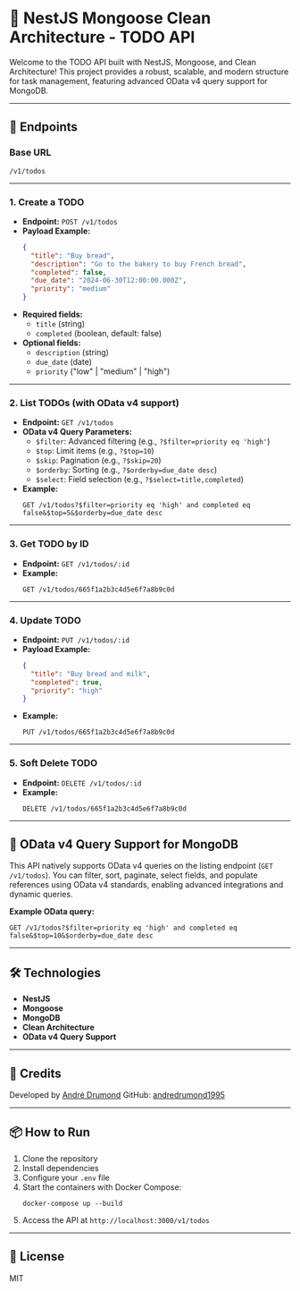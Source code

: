 # 📝 NestJS Mongoose Clean Architecture - TODO API

Welcome to the TODO API built with NestJS, Mongoose, and Clean Architecture!
This project provides a robust, scalable, and modern structure for task management, featuring advanced OData v4 query support for MongoDB.

---

## 🚀 Endpoints

### Base URL

```
/v1/todos
```

---

### 1. Create a TODO

- **Endpoint:** `POST /v1/todos`
- **Payload Example:**
  ```json
  {
    "title": "Buy bread",
    "description": "Go to the bakery to buy French bread",
    "completed": false,
    "due_date": "2024-06-30T12:00:00.000Z",
    "priority": "medium"
  }
  ```
- **Required fields:**
  - `title` (string)
  - `completed` (boolean, default: false)
- **Optional fields:**
  - `description` (string)
  - `due_date` (date)
  - `priority` ("low" | "medium" | "high")

---

### 2. List TODOs (with OData v4 support)

- **Endpoint:** `GET /v1/todos`
- **OData v4 Query Parameters:**
  - `$filter`: Advanced filtering (e.g., `?$filter=priority eq 'high'`)
  - `$top`: Limit items (e.g., `?$top=10`)
  - `$skip`: Pagination (e.g., `?$skip=20`)
  - `$orderby`: Sorting (e.g., `?$orderby=due_date desc`)
  - `$select`: Field selection (e.g., `?$select=title,completed`)
- **Example:**
  ```
  GET /v1/todos?$filter=priority eq 'high' and completed eq false&$top=5&$orderby=due_date desc
  ```

---

### 3. Get TODO by ID

- **Endpoint:** `GET /v1/todos/:id`
- **Example:**
  ```
  GET /v1/todos/665f1a2b3c4d5e6f7a8b9c0d
  ```

---

### 4. Update TODO

- **Endpoint:** `PUT /v1/todos/:id`
- **Payload Example:**
  ```json
  {
    "title": "Buy bread and milk",
    "completed": true,
    "priority": "high"
  }
  ```
- **Example:**
  ```
  PUT /v1/todos/665f1a2b3c4d5e6f7a8b9c0d
  ```

---

### 5. Soft Delete TODO

- **Endpoint:** `DELETE /v1/todos/:id`
- **Example:**
  ```
  DELETE /v1/todos/665f1a2b3c4d5e6f7a8b9c0d
  ```

---

## 🔎 OData v4 Query Support for MongoDB

This API natively supports OData v4 queries on the listing endpoint (`GET /v1/todos`).
You can filter, sort, paginate, select fields, and populate references using OData v4 standards, enabling advanced integrations and dynamic queries.

**Example OData query:**
```
GET /v1/todos?$filter=priority eq 'high' and completed eq false&$top=10&$orderby=due_date desc
```

---

## 🛠️ Technologies

- **NestJS**
- **Mongoose**
- **MongoDB**
- **Clean Architecture**
- **OData v4 Query Support**

---

## 👤 Credits

Developed by [André Drumond](https://www.linkedin.com/in/andre-drumond/)
GitHub: [andredrumond1995](https://github.com/andredrumond1995)

---

## 📦 How to Run

1. Clone the repository
2. Install dependencies
3. Configure your `.env` file
4. Start the containers with Docker Compose:
   ```
   docker-compose up --build
   ```
5. Access the API at `http://localhost:3000/v1/todos`

---

## 📄 License

MIT